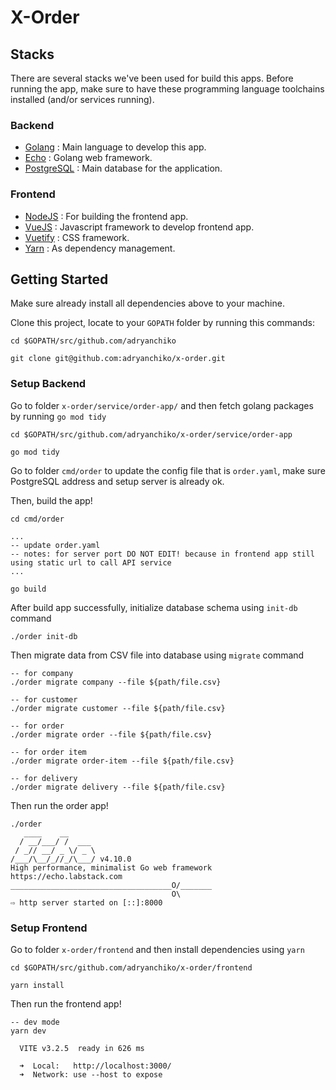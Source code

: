 # X-Order

## Stacks
There are several stacks we've been used for build this apps. Before running the app, make sure to have these programming language toolchains installed (and/or services running).

### Backend
- [Golang](https://go.dev/) : Main language to develop this app.
- [Echo](https://echo.labstack.com/) : Golang web framework.
- [PostgreSQL](https://www.postgresql.org/) : Main database for the application.

### Frontend
- [NodeJS](https://www.npmjs.com/get-npm) : For building the frontend app.
- [VueJS](https://vuejs.org/) : Javascript framework to develop frontend app.
- [Vuetify](https://vuetifyjs.com/en/) : CSS framework.
- [Yarn](https://classic.yarnpkg.com/en/) : As dependency management.

## Getting Started
Make sure already install all dependencies above to your machine.

Clone this project, locate to your `GOPATH` folder by running this commands:
```
cd $GOPATH/src/github.com/adryanchiko

git clone git@github.com:adryanchiko/x-order.git
```

### Setup Backend

Go to folder `x-order/service/order-app/` and then fetch golang packages by running `go mod tidy`

```
cd $GOPATH/src/github.com/adryanchiko/x-order/service/order-app

go mod tidy
```

Go to folder `cmd/order` to update the config file that is `order.yaml`, make sure PostgreSQL address and setup server is already ok.

Then, build the app!

```
cd cmd/order

...
-- update order.yaml
-- notes: for server port DO NOT EDIT! because in frontend app still using static url to call API service
...

go build
```

After build app successfully, initialize database schema using `init-db` command
```
./order init-db
```

Then migrate data from CSV file into database using `migrate` command
```
-- for company
./order migrate company --file ${path/file.csv}

-- for customer
./order migrate customer --file ${path/file.csv}

-- for order
./order migrate order --file ${path/file.csv}

-- for order item
./order migrate order-item --file ${path/file.csv}

-- for delivery
./order migrate delivery --file ${path/file.csv}
```

Then run the order app!
```
./order
   ____    __
  / __/___/ /  ___
 / _// __/ _ \/ _ \
/___/\__/_//_/\___/ v4.10.0
High performance, minimalist Go web framework
https://echo.labstack.com
____________________________________O/_______
                                    O\
⇨ http server started on [::]:8000
```

### Setup Frontend

Go to folder `x-order/frontend` and then install dependencies using `yarn`

```
cd $GOPATH/src/github.com/adryanchiko/x-order/frontend

yarn install
```

Then run the frontend app!

```
-- dev mode
yarn dev

  VITE v3.2.5  ready in 626 ms

  ➜  Local:   http://localhost:3000/
  ➜  Network: use --host to expose

```